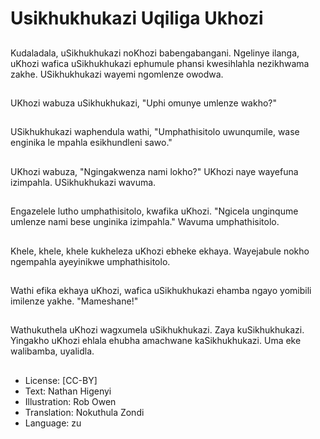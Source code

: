 # Usikhukhukazi Uqiliga Ukhozi

##
Kudaladala, uSikhukhukazi noKhozi babengabangani. Ngelinye ilanga, uKhozi wafica uSikhukhukazi ephumule phansi kwesihlahla nezikhwama zakhe. USikhukhukazi wayemi ngomlenze owodwa.

##
UKhozi wabuza uSikhukhukazi, "Uphi omunye umlenze wakho?"

##
USikhukhukazi waphendula wathi, "Umphathisitolo uwunqumile, wase enginika le mpahla esikhundleni sawo."

##
UKhozi wabuza, "Ngingakwenza nami lokho?" UKhozi naye wayefuna izimpahla. USikhukhukazi wavuma.

##
Engazelele lutho umphathisitolo, kwafika uKhozi. "Ngicela unginqume umlenze nami bese unginika izimpahla." Wavuma umphathisitolo.

##
Khele, khele, khele kukheleza uKhozi ebheke ekhaya. Wayejabule nokho ngempahla ayeyinikwe umphathisitolo.

##
Wathi efika ekhaya uKhozi, wafica uSikhukhukazi ehamba ngayo yomibili imilenze yakhe. "Mameshane!"

##
Wathukuthela uKhozi wagxumela uSikhukhukazi. Zaya kuSikhukhukazi. Yingakho uKhozi ehlala ehubha amachwane kaSikhukhukazi. Uma eke walibamba, uyalidla.

##
* License: [CC-BY]
* Text: Nathan Higenyi
* Illustration: Rob Owen
* Translation: Nokuthula Zondi
* Language: zu
